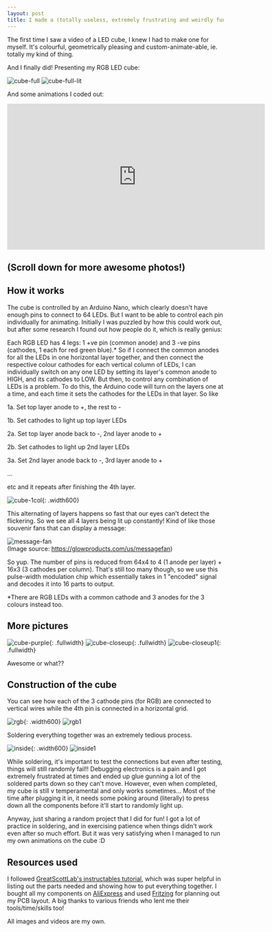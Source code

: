 ```yaml
---
layout: post
title: I made a (totally useless, extremely frustrating and weirdly fun) thing
---
```


The first time I saw a video of a LED cube, I knew I had to make one for myself. It's colourful, geometrically pleasing and custom-animate-able, ie. totally my kind of thing.

And I finally did! Presenting my RGB LED cube:

![cube-full]
![cube-full-lit]

And some animations I coded out:

<iframe width="600" height="340" src="https://www.youtube-nocookie.com/embed/jXOD9iWdPik" frameborder="0" allow="accelerometer; autoplay; encrypted-media; gyroscope; picture-in-picture" allowfullscreen></iframe>

## (Scroll down for more awesome photos!)

## How it works

The cube is controlled by an Arduino Nano, which clearly doesn't have enough pins to connect to 64 LEDs. But I want to be able to control each pin individually for animating. Initially I was puzzled by how this could work out, but after some research I found out how people do it, which is really genius:

Each RGB LED has 4 legs: 1 +ve pin (common anode) and 3 -ve pins (cathodes, 1 each for red green blue).\* So if I connect the common anodes for all the LEDs in one horizontal layer together, and then connect the respective colour cathodes for each vertical column of LEDs, I can individually switch on any one LED by setting its layer's common anode to HIGH, and its cathodes to LOW. But then, to control any combination of LEDs is a problem. To do this, the Arduino code will turn on the layers one at a time, and each time it sets the cathodes for the LEDs in that layer. So like

1a. Set top layer anode to +, the rest to -

1b. Set cathodes to light up top layer LEDs

2a. Set top layer anode back to -, 2nd layer anode to +

2b. Set cathodes to light up 2nd layer LEDs

3a. Set 2nd layer anode back to -, 3rd layer anode to +

...

etc and it repeats after finishing the 4th layer.

![cube-1col]{: .width600}

This alternating of layers happens so fast that our eyes can't detect the flickering. So we see all 4 layers being lit up constantly! Kind of like those souvenir fans that can display a message:

![message-fan]  
(Image source: https://glowproducts.com/us/messagefan)

So yup. The number of pins is reduced from 64x4 to 4 (1 anode per layer) + 16x3 (3 cathodes per column). That's still too many though, so we use this pulse-width modulation chip which essentially takes in 1 "encoded" signal and decodes it into 16 parts to output.

\*There are RGB LEDs with a common cathode and 3 anodes for the 3 colours instead too.

## More pictures

![cube-purple]{: .fullwidth}
![cube-closeup]{: .fullwidth}
![cube-closeup1]{: .fullwidth}

Awesome or what??

## Construction of the cube

You can see how each of the 3 cathode pins (for RGB) are connected to vertical wires while the 4th pin is connected in a horizontal grid.

![rgb]{: .width600}
![rgb1]

Soldering everything together was an extremely tedious process.

![inside]{: .width600}
![inside1]

While soldering, it's important to test the connections but even after testing, things will still randomly fail!! Debugging electronics is a pain and I got extremely frustrated at times and ended up glue gunning a lot of the soldered parts down so they can't move. However, even when completed, my cube is still v temperamental and only works sometimes... Most of the time after plugging it in, it needs some poking around (literally) to press down all the components before it'll start to randomly light up.

Anyway, just sharing a random project that I did for fun! I got a lot of practice in soldering, and in exercising patience when things didn't work even after so much effort. But it was very satisfying when I managed to run my own animations on the cube :D

## Resources used

I followed [GreatScottLab's instructables tutorial](https://www.instructables.com/id/Build-your-own-4x4x4-RGB-LED-Cube/), which was super helpful in listing out the parts needed and showing how to put everything together. I bought all my components on [AliExpress](https://www.aliexpress.com/) and used [Fritzing](http://fritzing.org/home/) for planning out my PCB layout. A big thanks to various friends who lent me their tools/time/skills too!

All images and videos are my own.

[cube-full]: /assets/img/2019-06-18-led-cube/cube-full.jpg
[cube-full-lit]: /assets/img/2019-06-18-led-cube/cube-full-lit.jpg
[cube-1col]: /assets/img/2019-06-18-led-cube/cube-1col.jpg
[message-fan]: /assets/img/2019-06-18-led-cube/message-fan.jpg
[cube-closeup]: /assets/img/2019-06-18-led-cube/cube-closeup.jpg
[cube-closeup1]: /assets/img/2019-06-18-led-cube/cube-closeup1.jpg
[cube-purple]: /assets/img/2019-06-18-led-cube/cube-purple.jpg
[rgb]: /assets/img/2019-06-18-led-cube/rgb.jpg
[rgb1]: /assets/img/2019-06-18-led-cube/rgb1.jpg
[inside]: /assets/img/2019-06-18-led-cube/inside.jpg
[inside1]: /assets/img/2019-06-18-led-cube/inside1.jpg

